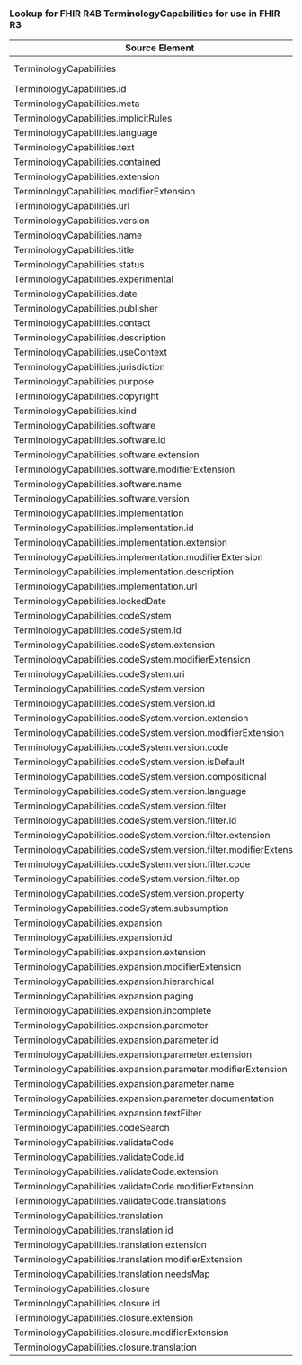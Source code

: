 ### Lookup for FHIR R4B TerminologyCapabilities for use in FHIR R3

| Source Element | Usage | Target |
| -------------- | ----- | ------ |
| TerminologyCapabilities | UseExtension | http://hl7.org/fhir/4.3/StructureDefinition/extension-TerminologyCapabilities |
| TerminologyCapabilities.id | UseExtensionFromAncestor | - |
| TerminologyCapabilities.meta | UseExtensionFromAncestor | - |
| TerminologyCapabilities.implicitRules | UseExtensionFromAncestor | - |
| TerminologyCapabilities.language | UseExtensionFromAncestor | - |
| TerminologyCapabilities.text | UseExtensionFromAncestor | - |
| TerminologyCapabilities.contained | UseExtensionFromAncestor | - |
| TerminologyCapabilities.extension | UseExtensionFromAncestor | - |
| TerminologyCapabilities.modifierExtension | UseExtensionFromAncestor | - |
| TerminologyCapabilities.url | UseExtensionFromAncestor | - |
| TerminologyCapabilities.version | UseExtensionFromAncestor | - |
| TerminologyCapabilities.name | UseExtensionFromAncestor | - |
| TerminologyCapabilities.title | UseExtensionFromAncestor | - |
| TerminologyCapabilities.status | UseExtensionFromAncestor | - |
| TerminologyCapabilities.experimental | UseExtensionFromAncestor | - |
| TerminologyCapabilities.date | UseExtensionFromAncestor | - |
| TerminologyCapabilities.publisher | UseExtensionFromAncestor | - |
| TerminologyCapabilities.contact | UseExtensionFromAncestor | - |
| TerminologyCapabilities.description | UseExtensionFromAncestor | - |
| TerminologyCapabilities.useContext | UseExtensionFromAncestor | - |
| TerminologyCapabilities.jurisdiction | UseExtensionFromAncestor | - |
| TerminologyCapabilities.purpose | UseExtensionFromAncestor | - |
| TerminologyCapabilities.copyright | UseExtensionFromAncestor | - |
| TerminologyCapabilities.kind | UseExtensionFromAncestor | - |
| TerminologyCapabilities.software | UseExtensionFromAncestor | - |
| TerminologyCapabilities.software.id | UseExtensionFromAncestor | - |
| TerminologyCapabilities.software.extension | UseExtensionFromAncestor | - |
| TerminologyCapabilities.software.modifierExtension | UseExtensionFromAncestor | - |
| TerminologyCapabilities.software.name | UseExtensionFromAncestor | - |
| TerminologyCapabilities.software.version | UseExtensionFromAncestor | - |
| TerminologyCapabilities.implementation | UseExtensionFromAncestor | - |
| TerminologyCapabilities.implementation.id | UseExtensionFromAncestor | - |
| TerminologyCapabilities.implementation.extension | UseExtensionFromAncestor | - |
| TerminologyCapabilities.implementation.modifierExtension | UseExtensionFromAncestor | - |
| TerminologyCapabilities.implementation.description | UseExtensionFromAncestor | - |
| TerminologyCapabilities.implementation.url | UseExtensionFromAncestor | - |
| TerminologyCapabilities.lockedDate | UseExtensionFromAncestor | - |
| TerminologyCapabilities.codeSystem | UseExtensionFromAncestor | - |
| TerminologyCapabilities.codeSystem.id | UseExtensionFromAncestor | - |
| TerminologyCapabilities.codeSystem.extension | UseExtensionFromAncestor | - |
| TerminologyCapabilities.codeSystem.modifierExtension | UseExtensionFromAncestor | - |
| TerminologyCapabilities.codeSystem.uri | UseExtensionFromAncestor | - |
| TerminologyCapabilities.codeSystem.version | UseExtensionFromAncestor | - |
| TerminologyCapabilities.codeSystem.version.id | UseExtensionFromAncestor | - |
| TerminologyCapabilities.codeSystem.version.extension | UseExtensionFromAncestor | - |
| TerminologyCapabilities.codeSystem.version.modifierExtension | UseExtensionFromAncestor | - |
| TerminologyCapabilities.codeSystem.version.code | UseExtensionFromAncestor | - |
| TerminologyCapabilities.codeSystem.version.isDefault | UseExtensionFromAncestor | - |
| TerminologyCapabilities.codeSystem.version.compositional | UseExtensionFromAncestor | - |
| TerminologyCapabilities.codeSystem.version.language | UseExtensionFromAncestor | - |
| TerminologyCapabilities.codeSystem.version.filter | UseExtensionFromAncestor | - |
| TerminologyCapabilities.codeSystem.version.filter.id | UseExtensionFromAncestor | - |
| TerminologyCapabilities.codeSystem.version.filter.extension | UseExtensionFromAncestor | - |
| TerminologyCapabilities.codeSystem.version.filter.modifierExtension | UseExtensionFromAncestor | - |
| TerminologyCapabilities.codeSystem.version.filter.code | UseExtensionFromAncestor | - |
| TerminologyCapabilities.codeSystem.version.filter.op | UseExtensionFromAncestor | - |
| TerminologyCapabilities.codeSystem.version.property | UseExtensionFromAncestor | - |
| TerminologyCapabilities.codeSystem.subsumption | UseExtensionFromAncestor | - |
| TerminologyCapabilities.expansion | UseExtensionFromAncestor | - |
| TerminologyCapabilities.expansion.id | UseExtensionFromAncestor | - |
| TerminologyCapabilities.expansion.extension | UseExtensionFromAncestor | - |
| TerminologyCapabilities.expansion.modifierExtension | UseExtensionFromAncestor | - |
| TerminologyCapabilities.expansion.hierarchical | UseExtensionFromAncestor | - |
| TerminologyCapabilities.expansion.paging | UseExtensionFromAncestor | - |
| TerminologyCapabilities.expansion.incomplete | UseExtensionFromAncestor | - |
| TerminologyCapabilities.expansion.parameter | UseExtensionFromAncestor | - |
| TerminologyCapabilities.expansion.parameter.id | UseExtensionFromAncestor | - |
| TerminologyCapabilities.expansion.parameter.extension | UseExtensionFromAncestor | - |
| TerminologyCapabilities.expansion.parameter.modifierExtension | UseExtensionFromAncestor | - |
| TerminologyCapabilities.expansion.parameter.name | UseExtensionFromAncestor | - |
| TerminologyCapabilities.expansion.parameter.documentation | UseExtensionFromAncestor | - |
| TerminologyCapabilities.expansion.textFilter | UseExtensionFromAncestor | - |
| TerminologyCapabilities.codeSearch | UseExtensionFromAncestor | - |
| TerminologyCapabilities.validateCode | UseExtensionFromAncestor | - |
| TerminologyCapabilities.validateCode.id | UseExtensionFromAncestor | - |
| TerminologyCapabilities.validateCode.extension | UseExtensionFromAncestor | - |
| TerminologyCapabilities.validateCode.modifierExtension | UseExtensionFromAncestor | - |
| TerminologyCapabilities.validateCode.translations | UseExtensionFromAncestor | - |
| TerminologyCapabilities.translation | UseExtensionFromAncestor | - |
| TerminologyCapabilities.translation.id | UseExtensionFromAncestor | - |
| TerminologyCapabilities.translation.extension | UseExtensionFromAncestor | - |
| TerminologyCapabilities.translation.modifierExtension | UseExtensionFromAncestor | - |
| TerminologyCapabilities.translation.needsMap | UseExtensionFromAncestor | - |
| TerminologyCapabilities.closure | UseExtensionFromAncestor | - |
| TerminologyCapabilities.closure.id | UseExtensionFromAncestor | - |
| TerminologyCapabilities.closure.extension | UseExtensionFromAncestor | - |
| TerminologyCapabilities.closure.modifierExtension | UseExtensionFromAncestor | - |
| TerminologyCapabilities.closure.translation | UseExtensionFromAncestor | - |
